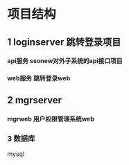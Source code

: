 # 项目结构
## 1 loginserver 跳转登录项目
#### api服务 ssonew对外子系统的api接口项目
#### web服务 跳转登录web


## 2 mgrserver
#### mgrweb 用户权限管理系统web

### 3 数据库
mysql
